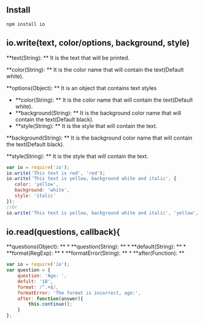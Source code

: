 ## Install
```shell
npm install io
```

## io.write(text, color/options, background, style)
**text(String): ** It is the text that will be printed.

**color(String): ** It is the color name that will contain the text(Default white).

**options(Object): ** It is an object that contains text styles
* **color(String): ** It is the color name that will contain the text(Default white).
* **background(String): ** It is the background color name that will contain the text(Default black).
* **style(String): ** It is the style that will contain the text.

**background(String): ** It is the background color name that will contain the text(Default black).

**style(String): ** It is the style that will contain the text.

```js
var io = require('io');
io.write('This text is red', 'red');
io.write('This text is yellow, background white and italic', {
   color: 'yellow',
   background: 'white',
   style: 'italic'
});
//Or
io.write('This text is yellow, background white and italic', 'yellow', 'white', 'italic');
```

## io.read(questions, callback){
**questions(Object): ** 
	* **question(String): **
	* **default(String): **
	* **format(RegExp): **
	* **formatError(String): **
	* **after(Function): **

```js
var io = require('io');
var question = {
    question: 'Age: ',
    defult: '18',
    format: /^.+$/,
    formatError: 'The format is incorrect, age:',
    after: function(answer){
	    this.continue();
    }
};
```